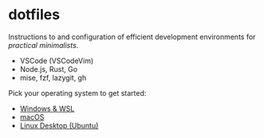 # dotfiles

Instructions to and configuration of efficient development environments for _practical minimalists_. 

- VSCode (VSCodeVim)
- Node.js, Rust, Go
- mise, fzf, lazygit, gh

Pick your operating system to get started:

- [Windows & WSL](./platforms/windows/README.md)
- [macOS](./platforms/mac/README.md)
- [Linux Desktop (Ubuntu)](./platforms/linux/README.md)

